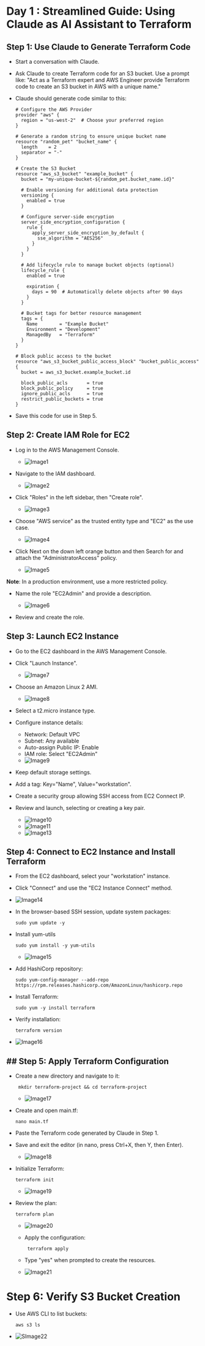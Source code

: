 # Day 1 : Streamlined Guide: Using Claude as AI Assistant to Terraform
## Step 1: Use Claude to Generate Terraform Code
- Start a conversation with Claude.
- Ask Claude to create Terraform code for an S3 bucket. Use a prompt like:
  "Act as a Terraform expert and AWS Engineer provide Terraform code to create an S3 bucket in AWS with a unique name."
- Claude should generate code similar to this:

      # Configure the AWS Provider
      provider "aws" {
        region = "us-west-2"  # Choose your preferred region
      }
      
      # Generate a random string to ensure unique bucket name
      resource "random_pet" "bucket_name" {
        length    = 2
        separator = "-"
      }
      
      # Create the S3 Bucket
      resource "aws_s3_bucket" "example_bucket" {
        bucket = "my-unique-bucket-${random_pet.bucket_name.id}"
      
        # Enable versioning for additional data protection
        versioning {
          enabled = true
        }
      
        # Configure server-side encryption
        server_side_encryption_configuration {
          rule {
            apply_server_side_encryption_by_default {
              sse_algorithm = "AES256"
            }
          }
        }
      
        # Add lifecycle rule to manage bucket objects (optional)
        lifecycle_rule {
          enabled = true
      
          expiration {
            days = 90  # Automatically delete objects after 90 days
          }
        }
      
        # Bucket tags for better resource management
        tags = {
          Name        = "Example Bucket"
          Environment = "Development"
          ManagedBy   = "Terraform"
        }
      }
      
      # Block public access to the bucket
      resource "aws_s3_bucket_public_access_block" "bucket_public_access" {
        bucket = aws_s3_bucket.example_bucket.id
      
        block_public_acls       = true
        block_public_policy     = true
        ignore_public_acls      = true
        restrict_public_buckets = true
      }


- Save this code for use in Step 5.

## Step 2: Create IAM Role for EC2
- Log in to the AWS Management Console.
  - ![Image1](https://github.com/user-attachments/assets/a9a3af8f-c123-41b0-a3b4-a85073310e96)

- Navigate to the IAM dashboard.
  - ![Image2](https://github.com/user-attachments/assets/7856c19f-bcc2-4df3-806d-4dcdbaeec5ce)
    
- Click "Roles" in the left sidebar, then "Create role".
  - ![Image3](https://github.com/user-attachments/assets/6edc0e41-416b-4d3f-a080-3520d09b9281)

- Choose "AWS service" as the trusted entity type and "EC2" as the use case.
  - ![Image4](https://github.com/user-attachments/assets/99c0fbdb-f0fb-44ad-8805-7c2620992630)

- Click Next on the down left orange button and then Search for and attach the "AdministratorAccess" policy.
  - ![Image5](https://github.com/user-attachments/assets/ac940206-6fca-47cd-bef2-4dc1c01ff31d)

**Note**: In a production environment, use a more restricted policy.
- Name the role "EC2Admin" and provide a description.
  - ![Image6](https://github.com/user-attachments/assets/ff38f41f-8e32-4efd-a2e1-76c4a596392e)

- Review and create the role.

## Step 3: Launch EC2 Instance
- Go to the EC2 dashboard in the AWS Management Console.
- Click "Launch Instance".
  - ![Image7](https://github.com/user-attachments/assets/2ae80801-6f48-42ac-b5e9-1c4165ec79b4)
- Choose an Amazon Linux 2 AMI.
  - ![Image8](https://github.com/user-attachments/assets/e2f62e9f-7793-4125-9855-548880b7b0c6)

- Select a t2.micro instance type.
- Configure instance details:
    - Network: Default VPC
    - Subnet: Any available
    - Auto-assign Public IP: Enable
    - IAM role: Select "EC2Admin"
  - ![Image9](https://github.com/user-attachments/assets/b197e9d7-e51f-479a-83b9-5859de4b02d7)

- Keep default storage settings.
- Add a tag: Key="Name", Value="workstation".
- Create a security group allowing SSH access from EC2 Connect IP.
- Review and launch, selecting or creating a key pair.
  - ![Image10](https://github.com/user-attachments/assets/b6c12dff-4fd7-4500-b1fc-0ae6c9d672a7)
  - ![Image11](https://github.com/user-attachments/assets/aff27f60-9bcf-462e-b4a8-db341ef28761)
  - ![Image13](https://github.com/user-attachments/assets/9f92e086-ea91-405e-89c1-e4e2265d7ae4)

## Step 4: Connect to EC2 Instance and Install Terraform
- From the EC2 dashboard, select your "workstation" instance.
- Click "Connect" and use the "EC2 Instance Connect" method.
- ![Image14](https://github.com/user-attachments/assets/82497cbf-0d87-4aef-9b98-eb3eb7a73a12)

- In the browser-based SSH session, update system packages:

      sudo yum update -y
- Install yum-utils

      sudo yum install -y yum-utils
  
  - ![Image15](https://github.com/user-attachments/assets/4ca58793-ef31-40b2-a829-50683178b0f4)

- Add HashiCorp repository:

      sudo yum-config-manager --add-repo https://rpm.releases.hashicorp.com/AmazonLinux/hashicorp.repo
- Install Terraform:

      sudo yum -y install terraform
- Verify installation:

      terraform version

- ![Image16](https://github.com/user-attachments/assets/80ee3415-da21-48f4-bd5d-bb0854d3ce17)

## ## Step 5: Apply Terraform Configuration

- Create a new directory and navigate to it:


       mkdir terraform-project && cd terraform-project
  - ![Image17](https://github.com/user-attachments/assets/5d522c6c-2b6c-40f9-acf2-cef479ba8d7c)

- Create and open main.tf:

      nano main.tf

- Paste the Terraform code generated by Claude in Step 1.
- Save and exit the editor (in nano, press Ctrl+X, then Y, then Enter).

  -  ![Image18](https://github.com/user-attachments/assets/578be221-f449-42f3-bf31-fb5ba4d65be6)

- Initialize Terraform:

      terraform init
  - ![Image19](https://github.com/user-attachments/assets/b43561ab-1bbb-4b09-a002-1b5e4824ac78)
 
- Review the plan:

      terraform plan
  
  - ![Image20](https://github.com/user-attachments/assets/c23dab52-8457-4b81-bfa4-c8122b33dc24)
 
  -  Apply the configuration:
 
          terraform apply
  - Type "yes" when prompted to create the resources.
     
  - ![Image21](https://github.com/user-attachments/assets/5e39c74d-17d4-4975-90f2-d4bbe2cead74)
 
  
# Step 6: Verify S3 Bucket Creation
- Use AWS CLI to list buckets:

      aws s3 ls

 - ![SImage22](https://github.com/user-attachments/assets/8893a423-e2fe-4833-9afa-f5ca6e77922f)
























































